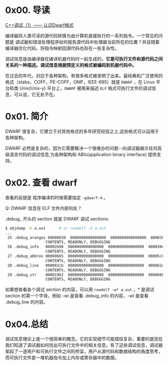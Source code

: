 # 0x00. 导读

[C++调试（1）—— 认识Dwarf格式](https://devillove084.xyz/2024/06/15/Debug-1/)

编译器将人类可读的源代码转换为由计算机直接执行的一系列指令。一个常见的问题是 调试器和错误处理程序如何报告源代码中处理器当前所在的位置？并且随着编译器优化代码，将指令映射回源代码也存在一些复杂性。

调试信息是由编译器在编译机器代码时一起生成的，**它是可执行文件和源代码之间关系的一种描述。调试信息根据预定义的格式被编码到机器代码中。**

在过去的年代，对应于各种架构，有很多格式被发明了出来。最经典和广泛使用的格式（stabs，COFF，PE-COFF，OMF，IEEE-695）就是 `DWARF` ，在 Linux 平台和类 Unix(Unix-y) 平台上，`DWARF` 被用来描述 `ELF` 格式可执行文件的调试信息，可以说，它无处不在。

# 0x01. 简介

DWARF 很复杂，它建立于对其他格式的多年研究经验之上,这些格式可以运用于各种架构。

DWARF 必然是复杂的，因为它需要解决一个很难办的问题--向调试器展示任何高级语言代码的调试信息,为各种架构和 ABIs(application binary interface) 提供支持。

# 0x02. 查看 dwarf

查看的前提是 程序编译的时候需要指定 `-gdwarf-4` 。

Q: DWARF 信息在 ELF 文件内部何处？  

.debug_ 开头的 section 就是 DWARF 调试 sections:  

```bash
$ objdump -h a.out      # or readelf -S a.out
...
 25 .debug_aranges 00000030  0000000000000000  0000000000000000  000030bd  2**0
                  CONTENTS, READONLY, DEBUGGING
 26 .debug_info   00002b98  0000000000000000  0000000000000000  000030ed  2**0
                  CONTENTS, READONLY, DEBUGGING
 27 .debug_abbrev 00000665  0000000000000000  0000000000000000  00005c85  2**0
                  CONTENTS, READONLY, DEBUGGING
 28 .debug_line   000003cb  0000000000000000  0000000000000000  000062ea  2**0
                  CONTENTS, READONLY, DEBUGGING
 29 .debug_str    00001962  0000000000000000  0000000000000000  000066b5  2**0
                  CONTENTS, READONLY, DEBUGGING
```

如果想查看各个调试 section 的内容，可以用 `readelf -w* a.out` ，* 是调试 section 的第一个字母，例如 -wi 是查看 .debug_info 的内容，-wl 是查看 .debug_line 的内容。

# 0x04.总结

调试信息理论上是一个很简单的概念。它的实现细节可能错综复杂，重要的是现在我们知道了调试器如何找出可执行文件中的相关信息。有了这些调试信息，调试器架起了一道用户和可执行文件之间的桥梁，用户从源代码和数据结构的角度思考，而可执行文件是一堆机器指令加上内存或寄存器中的数据。